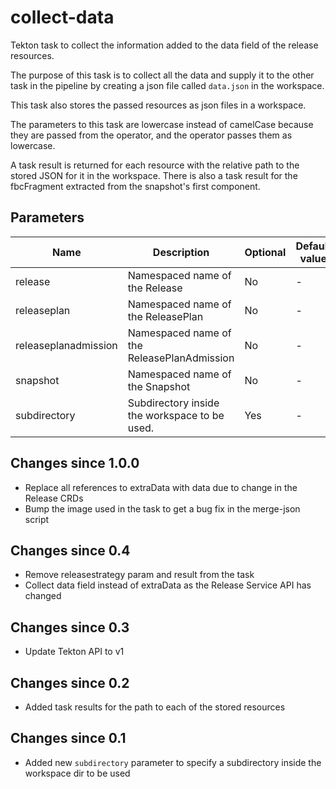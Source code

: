 # collect-data

Tekton task to collect the information added to the data field of the release resources.

The purpose of this task is to collect all the data and supply it to the other task in the pipeline by creating
a json file called `data.json` in the workspace.

This task also stores the passed resources as json files in a workspace.

The parameters to this task are lowercase instead of camelCase because they are passed from the operator, and the
operator passes them as lowercase.

A task result is returned for each resource with the relative path to the stored JSON for it in the workspace. There is
also a task result for the fbcFragment extracted from the snapshot's first component.

## Parameters

| Name                 | Description                                        | Optional | Default value |
|----------------------|----------------------------------------------------|----------|---------------|
| release              | Namespaced name of the Release                     | No       | -             |
| releaseplan          | Namespaced name of the ReleasePlan                 | No       | -             |
| releaseplanadmission | Namespaced name of the ReleasePlanAdmission        | No       | -             |
| snapshot             | Namespaced name of the Snapshot                    | No       | -             |
| subdirectory         | Subdirectory inside the workspace to be used.      | Yes      | -             |

## Changes since 1.0.0
  * Replace all references to extraData with data due to change in the Release CRDs
  * Bump the image used in the task to get a bug fix in the merge-json script

## Changes since 0.4
  * Remove releasestrategy param and result from the task
  * Collect data field instead of extraData as the Release Service API has changed

## Changes since 0.3
  * Update Tekton API to v1

## Changes since 0.2
  * Added task results for the path to each of the stored resources

## Changes since 0.1
  * Added new `subdirectory` parameter to specify a subdirectory inside the workspace dir to be used

